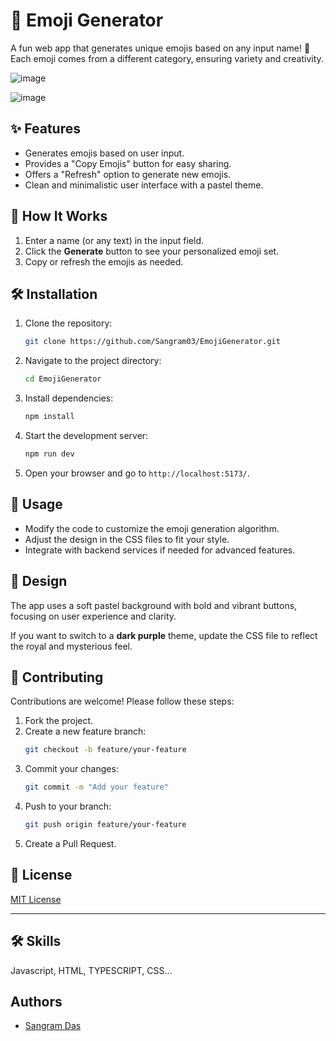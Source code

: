 

# 🌟 Emoji Generator

A fun web app that generates unique emojis based on any input name! 🎉 Each emoji comes from a different category, ensuring variety and creativity.

![image](https://github.com/user-attachments/assets/37e46cbe-a559-41d5-ac70-828b8132ed44)

![image](https://github.com/user-attachments/assets/b81425a6-bbc2-40a0-a631-a03ee329a97a)


## ✨ Features

- Generates emojis based on user input.
- Provides a "Copy Emojis" button for easy sharing.
- Offers a "Refresh" option to generate new emojis.
- Clean and minimalistic user interface with a pastel theme.

## 🚀 How It Works

1. Enter a name (or any text) in the input field.
2. Click the **Generate** button to see your personalized emoji set.
3. Copy or refresh the emojis as needed.

## 🛠️ Installation

1. Clone the repository:
   ```bash
   git clone https://github.com/Sangram03/EmojiGenerator.git
   ```
2. Navigate to the project directory:
   ```bash
   cd EmojiGenerator
   ```
3. Install dependencies:
   ```bash
   npm install
   ```
4. Start the development server:
   ```bash
   npm run dev
   ```
5. Open your browser and go to `http://localhost:5173/`.

## 📄 Usage

- Modify the code to customize the emoji generation algorithm.
- Adjust the design in the CSS files to fit your style.
- Integrate with backend services if needed for advanced features.

## 🎨 Design

The app uses a soft pastel background with bold and vibrant buttons, focusing on user experience and clarity. 

If you want to switch to a **dark purple** theme, update the CSS file to reflect the royal and mysterious feel.

## 🤝 Contributing

Contributions are welcome! Please follow these steps:

1. Fork the project.
2. Create a new feature branch:
   ```bash
   git checkout -b feature/your-feature
   ```
3. Commit your changes:
   ```bash
   git commit -m "Add your feature"
   ```
4. Push to your branch:
   ```bash
   git push origin feature/your-feature
   ```
5. Create a Pull Request.



## 🪪 License

[MIT License](./LICENSE)

---


## 🛠 Skills
Javascript, HTML, TYPESCRIPT, CSS...


## Authors

- [Sangram Das](https://www.github.com/sangram03)


